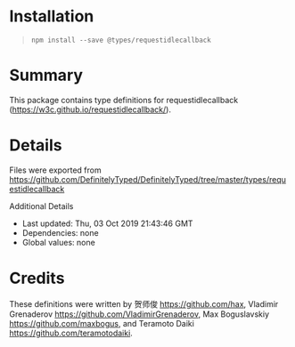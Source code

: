 # Installation
> `npm install --save @types/requestidlecallback`

# Summary
This package contains type definitions for requestidlecallback (https://w3c.github.io/requestidlecallback/).

# Details
Files were exported from https://github.com/DefinitelyTyped/DefinitelyTyped/tree/master/types/requestidlecallback

Additional Details
 * Last updated: Thu, 03 Oct 2019 21:43:46 GMT
 * Dependencies: none
 * Global values: none

# Credits
These definitions were written by 贺师俊 <https://github.com/hax>, Vladimir Grenaderov <https://github.com/VladimirGrenaderov>, Max Boguslavskiy <https://github.com/maxbogus>, and Teramoto Daiki <https://github.com/teramotodaiki>.
